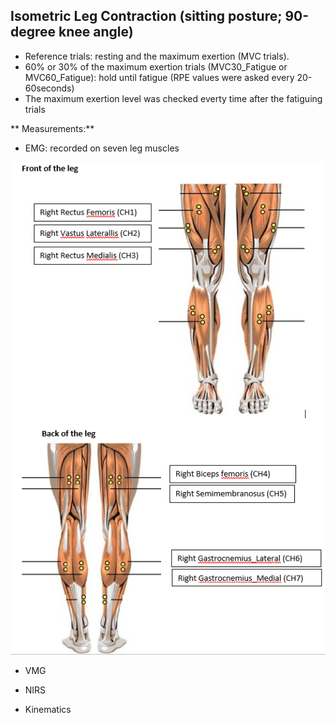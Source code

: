 ## Isometric Leg Contraction (sitting posture; 90-degree knee angle)
   - Reference trials:  resting and the maximum exertion (MVC trials).
   - 60% or 30% of the maximum exertion trials (MVC30_Fatigue or MVC60_Fatigue): hold until fatigue (RPE values were asked every 20-60seconds)
   - The maximum exertion level was checked everty time after the fatiguing trials
   
   ** Measurements:**
   - EMG: recorded on seven leg muscles
   
   ![7EMG_legfatigue](figures/7EMG_legfatigue.png "7EMG_legfatigue")
   
   - VMG
   
   - NIRS
   
   - Kinematics
   
   
